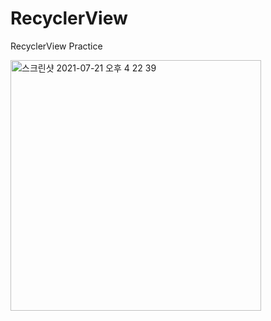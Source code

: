 # RecyclerView
RecyclerView Practice

<img width="401" alt="스크린샷 2021-07-21 오후 4 22 39" src="https://user-images.githubusercontent.com/85157490/126461140-bb44cfcb-e7a7-4d68-afca-9d4c92fafe10.png">

